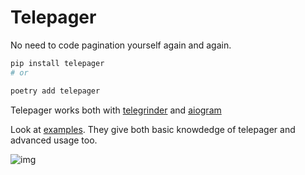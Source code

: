 # Telepager

No need to code pagination yourself again and again.

```bash
pip install telepager
# or

poetry add telepager
```

Telepager works both with [telegrinder](https://github.com/timoniq/telegrinder) and [aiogram](https://github.com/aiogram/aiogram)

Look at [examples](./examples). They give both basic knowdedge of telepager and advanced usage too.


![img](https://i.imgur.com/jveuNyV.png)
